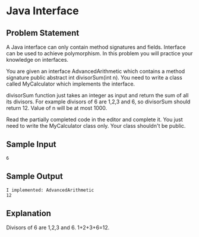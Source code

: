 # Java Interface

## Problem Statement

A Java interface can only contain method signatures and fields. Interface can be used to achieve polymorphism. In this problem you will practice your knowledge on interfaces.

You are given an interface AdvancedArithmetic which contains a method signature public abstract int divisorSum(int n). You need to write a class called MyCalculator which implements the interface.

divisorSum function just takes an integer as input and return the sum of all its divisors. For example divisors of 6 are 1,2,3 and 6, so divisorSum should return 12. Value of n will be at most 1000.

Read the partially completed code in the editor and complete it. You just need to write the MyCalculator class only. Your class shouldn't be public.

## Sample Input
```
6
```
## Sample Output
```
I implemented: AdvancedArithmetic
12
```
## Explanation

Divisors of 6 are 1,2,3 and 6. 1+2+3+6=12.

